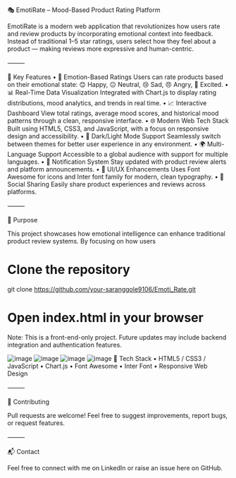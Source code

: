 🎭 EmotiRate – Mood-Based Product Rating Platform

EmotiRate is a modern web application that revolutionizes how users rate and review products by incorporating emotional context into feedback. Instead of traditional 1–5 star ratings, users select how they feel about a product — making reviews more expressive and human-centric.

⸻

🌟 Key Features
	•	🎯 Emotion-Based Ratings
Users can rate products based on their emotional state: 😊 Happy, 😐 Neutral, 😢 Sad, 😠 Angry, 🤩 Excited.
	•	📊 Real-Time Data Visualization
Integrated with Chart.js to display rating distributions, mood analytics, and trends in real time.
	•	📈 Interactive Dashboard
View total ratings, average mood scores, and historical mood patterns through a clean, responsive interface.
	•	🌐 Modern Web Tech Stack
Built using HTML5, CSS3, and JavaScript, with a focus on responsive design and accessibility.
	•	🌙 Dark/Light Mode Support
Seamlessly switch between themes for better user experience in any environment.
	•	🌍 Multi-Language Support
Accessible to a global audience with support for multiple languages.
	•	🔔 Notification System
Stay updated with product review alerts and platform announcements.
	•	🧩 UI/UX Enhancements
Uses Font Awesome for icons and Inter font family for modern, clean typography.
	•	📢 Social Sharing
Easily share product experiences and reviews across platforms.

⸻

🧠 Purpose

This project showcases how emotional intelligence can enhance traditional product review systems. By focusing on how users

# Clone the repository
git clone https://github.com/your-saranggole9106/Emoti_Rate.git

# Open index.html in your browser
Note: This is a front-end-only project. Future updates may include backend integration and authentication features.

![image](https://github.com/user-attachments/assets/f195e802-2008-474d-98e0-09dd968756af)
![image](https://github.com/user-attachments/assets/74078b4f-2a38-45ec-b529-85dc53cd8601)
![image](https://github.com/user-attachments/assets/059185dd-0d3f-4189-b5b8-d8850ecc37f5)
![image](https://github.com/user-attachments/assets/8bdb4b88-db8b-46fc-a8fa-c4a1a90cb65a)
📌 Tech Stack
	•	HTML5 / CSS3 / JavaScript
	•	Chart.js
	•	Font Awesome
	•	Inter Font
	•	Responsive Web Design

⸻

🤝 Contributing

Pull requests are welcome! Feel free to suggest improvements, report bugs, or request features.

⸻

📬 Contact

Feel free to connect with me on LinkedIn or raise an issue here on GitHub.


